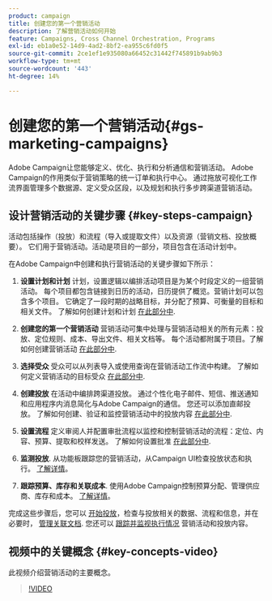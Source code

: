 ```yaml
---
product: campaign
title: 创建您的第一个营销活动
description: 了解营销活动如何开始
feature: Campaigns, Cross Channel Orchestration, Programs
exl-id: eb1a0e52-14d9-4ad2-8bf2-ea955c6fd0f5
source-git-commit: 2ce1ef1e935080a66452c31442f745891b9ab9b3
workflow-type: tm+mt
source-wordcount: '443'
ht-degree: 14%

---
```


# 创建您的第一个营销活动{#gs-marketing-campaigns}

Adobe Campaign让您能够定义、优化、执行和分析通信和营销活动。 Adobe Campaign的作用类似于营销策略的统一订单和执行中心。 通过拖放可视化工作流界面管理多个数据源、定义受众区段，以及规划和执行多步跨渠道营销活动。


<!--In addition, the **Marketing Resource Management (MRM)** module lets you control marketing actions in a collaborative mode by providing complete management and real-time tracking of the tasks, budgets and marketing resources involved. The Marketing Resource Management lets you optimize and regulate the management of internal and external processes, resources and marketing campaigns, as well as third party relations (agencies, printers, etc.). For more on this, refer to [this section](about-marketing-resource-management.md).

>[!NOTE]
>
>Capabilities related to population targeting, message personalization and message delivery on the various channels are detailed in [this section](../../delivery/using/steps-about-delivery-creation-steps.md).-->


## 设计营销活动的关键步骤 {#key-steps-campaign}

活动包括操作（投放）和流程（导入或提取文件）以及资源（营销文档、投放概要）。 它们用于营销活动。活动是项目的一部分，项目包含在活动计划中。

在Adobe Campaign中创建和执行营销活动的关键步骤如下所示：

1. **设置计划和计划** 计划，设置逻辑以编排活动项目是为某个时段定义的一组营销活动。 每个项目都包含链接到日历的活动，日历提供了概览。营销计划可以包含多个项目。 它确定了一段时期的战略目标，并分配了预算、可衡量的目标和相关文件。 了解如何创建计划和计划 [在此部分中](marketing-campaign-create.md#create-plan-and-program).

1. **创建您的第一个营销活动**
营销活动可集中处理与营销活动相关的所有元素：投放、定位规则、成本、导出文件、相关文档等。 每个活动都附属于项目。了解如何创建营销活动 [在此部分中](marketing-campaign-create.md#create-a-campaign).

1. **选择受众**
受众可以从列表导入或使用查询在营销活动工作流中构建。 了解如何定义营销活动的目标受众 [在此部分中](marketing-campaign-target.md#select-the-target-population).

1. **创建投放**
在活动中编排跨渠道投放。 通过个性化电子邮件、短信、推送通知和应用程序内消息简化与Adobe Campaign的通信。 您还可以添加直邮投放。 了解如何创建、验证和监控营销活动中的投放内容 [在此部分中](marketing-campaign-deliveries.md).

1. **设置流程**
定义审阅人并配置审批流程以监控和控制营销活动的流程：定位、内容、预算、提取和校样发送。 了解如何设置批准 [在此部分中](marketing-campaign-approval.md).

1. **监测投放**.
从功能板跟踪您的营销活动，从Campaign UI检查投放状态和执行。 [了解详情](marketing-campaign-monitoring.md)。

1. **跟踪预算、库存和关联成本**.
使用Adobe Campaign控制预算分配、管理供应商、库存和成本。 [了解详情](providers--stocks-and-budgets.md#create-service-providers-and-their-cost-structures)。

完成这些步骤后，您可以 [开始投放](marketing-campaign-deliveries.md#start-a-delivery)，检查与投放相关的数据、流程和信息，并在必要时， [管理关联文档](marketing-campaign-deliveries.md#manage-associated-documents). 您还可以 [跟踪并监视执行情况](marketing-campaign-monitoring.md) 营销活动和投放内容。


## 视频中的关键概念 {#key-concepts-video}

此视频介绍营销活动的主要概念。

>[!VIDEO](https://video.tv.adobe.com/v/35131?quality=12)

